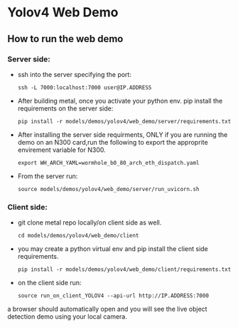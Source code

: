 # Yolov4 Web Demo

## How to run the web demo

### Server side:

- ssh into the server specifying the port:
  ```
  ssh -L 7000:localhost:7000 user@IP.ADDRESS
  ```

- After building metal, once you activate your python env. pip install the requirements on the server side:
  ```
  pip install -r models/demos/yolov4/web_demo/server/requirements.txt
  ```

- After installing the server side requirments, ONLY if you are running the demo on an N300 card,run the following to export the approprite envirement variable for N300.
  ```
  export WH_ARCH_YAML=wormhole_b0_80_arch_eth_dispatch.yaml
  ```

- From the server run:
  ```
  source models/demos/yolov4/web_demo/server/run_uvicorn.sh
  ```

### Client side:

- git clone metal repo locally/on client side as well.
  ```
  cd models/demos/yolov4/web_demo/client
  ```
- you may create a python virtual env and pip install the client side requirements.

  ```
  pip install -r models/demos/yolov4/web_demo/client/requirements.txt
  ```
- on the client side run:
  ```
  source run_on_client_YOLOV4 --api-url http://IP.ADDRESS:7000
  ```
a browser should automatically open and you will see the live object detection demo using your local camera.
